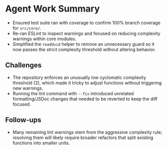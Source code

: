 # Agent Work Summary

- Ensured test suite ran with coverage to confirm 100% branch coverage for `src/core/`.
- Re-ran ESLint to inspect warnings and focused on reducing complexity warnings within core modules.
- Simplified the `readUuid` helper to remove an unnecessary guard so it now passes the strict complexity threshold without altering behavior.

## Challenges

- The repository enforces an unusually low cyclomatic complexity threshold (2), which made it tricky to adjust functions without triggering new warnings.
- Running the lint command with `--fix` introduced unrelated formatting/JSDoc changes that needed to be reverted to keep the diff focused.

## Follow-ups

- Many remaining lint warnings stem from the aggressive complexity rule; resolving them will likely require broader refactors that split existing functions into smaller units.
